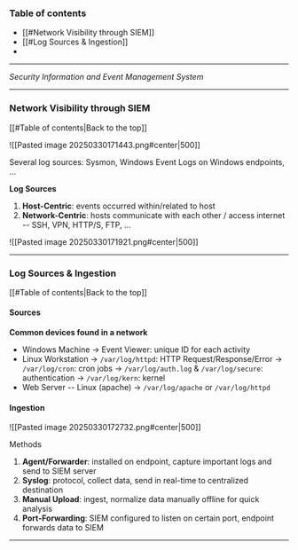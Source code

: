 ### Table of contents
- [[#Network Visibility through SIEM]]
- [[#Log Sources & Ingestion]]
- 

___
*Security Information and Event Management System*

___
### Network Visibility through SIEM
[[#Table of contents|Back to the top]]


![[Pasted image 20250330171443.png#center|500]]

Several log sources: Sysmon, Windows Event Logs on Windows endpoints, ...

**Log Sources**
1. **Host-Centric**: events occurred within/related to host
2. **Network-Centric**: hosts communicate with each other / access internet -- SSH, VPN, HTTP/S, FTP, ...

![[Pasted image 20250330171921.png#center|500]]

___
### Log Sources & Ingestion
[[#Table of contents|Back to the top]]

#### Sources

**Common devices found in a network**

- Windows Machine
	$\rightarrow$ Event Viewer: unique ID for each activity
- Linux Workstation
	$\rightarrow$ `/var/log/httpd`: HTTP Request/Response/Error
	$\rightarrow$ `/var/log/cron`: cron jobs
	$\rightarrow$  `/var/log/auth.log` & `/var/log/secure`: authentication
	$\rightarrow$  `/var/log/kern`: kernel
- Web Server -- Linux (apache)
	$\rightarrow$ `/var/log/apache` or `/var/log/httpd`

#### Ingestion

![[Pasted image 20250330172732.png#center|500]]

Methods
1. **Agent/Forwarder**: installed on endpoint, capture important logs and send to SIEM server
2. **Syslog**: protocol, collect data, send in real-time to centralized destination
3. **Manual Upload**: ingest, normalize data manually offline for quick analysis
4. **Port-Forwarding**: SIEM configured to listen on certain port, endpoint forwards data to SIEM

___
